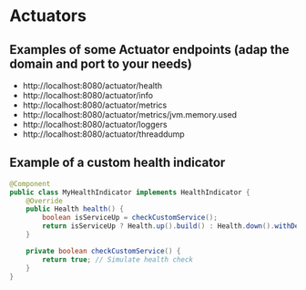 # Actuators

## Examples of some  Actuator endpoints (adap the domain and port to your needs)

- http://localhost:8080/actuator/health
- http://localhost:8080/actuator/info
- http://localhost:8080/actuator/metrics
- http://localhost:8080/actuator/metrics/jvm.memory.used
- http://localhost:8080/actuator/loggers
- http://localhost:8080/actuator/threaddump


## Example of a custom health indicator
```java
@Component
public class MyHealthIndicator implements HealthIndicator {
    @Override
    public Health health() {
        boolean isServiceUp = checkCustomService();
        return isServiceUp ? Health.up().build() : Health.down().withDetail("Error", "The Finances Server isn't working").build();
    }

    private boolean checkCustomService() {
        return true; // Simulate health check
    }
}

```